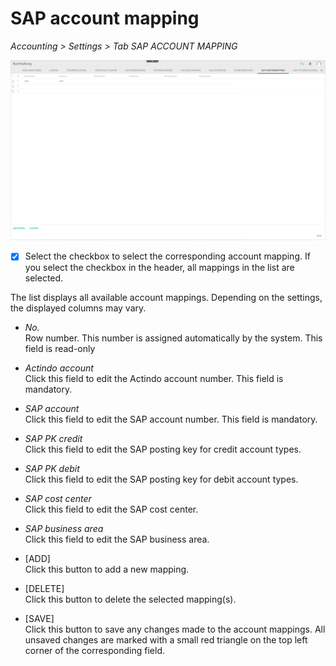 # SAP account mapping

*Accounting > Settings > Tab SAP ACCOUNT MAPPING*

![SAP account mapping](../../Assets/Screenshots/RetailSuiteAccounting/Settings/SAPAccountMapping/SAPAccountMapping02.png "[SAP account mapping]")

- [x]       
    Select the checkbox to select the corresponding account mapping. If you select the checkbox in the header, all mappings in the list are selected.

The list displays all available account mappings. Depending on the settings, the displayed columns may vary.

- *No.*  
    Row number. This number is assigned automatically by the system. This field is read-only

- *Actindo account*  
    Click this field to edit the Actindo account number. This field is mandatory.

- *SAP account*  
    Click this field to edit the SAP account number. This field is mandatory.

- *SAP PK credit*  
    Click this field to edit the SAP posting key for credit account types.

- *SAP PK debit*  
    Click this field to edit the SAP posting key for debit account types.

- *SAP cost center*  
    Click this field to edit the SAP cost center.

- *SAP business area*  
    Click this field to edit the SAP business area.

[comment]: <> (BS Soll/Haben = Basic Set oder Büchungsschlüssel, EN = Posting key? RS Fachreviewer!)

- [ADD]  
    Click this button to add a new mapping.

- [DELETE]  
    Click this button to delete the selected mapping(s).

- [SAVE]  
    Click this button to save any changes made to the account mappings. All unsaved changes are marked with a small red triangle on the top left corner of the corresponding field.
